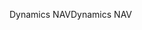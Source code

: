 <span data-ttu-id="be304-101">Dynamics NAV</span><span class="sxs-lookup"><span data-stu-id="be304-101">Dynamics NAV</span></span>
